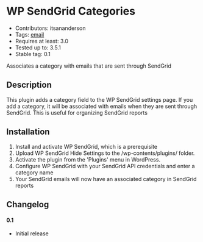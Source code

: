 WP SendGrid Categories
======================
* Contributors: itsananderson
* Tags: [email](http://wordpress.org/extend/plugins/tags/email)
* Requires at least: 3.0
* Tested up to: 3.5.1
* Stable tag: 0.1

Associates a category with emails that are sent through SendGrid

Description
-----------

This plugin adds a category field to the WP SendGrid settings page.
If you add a category, it will be associated with emails when they are sent through SendGrid.
This is useful for organizing SendGrid reports

Installation
------------

1. Install and activate WP SendGrid, which is a prerequisite
1. Upload WP SendGrid Hide Settings to the /wp-contents/plugins/ folder.
1. Activate the plugin from the \'Plugins\' menu in WordPress.
1. Configure WP SendGrid with your SendGrid API credentials and enter a category name
1. Your SendGrid emails will now have an associated category in SendGrid reports

Changelog
---------

#### 0.1 ####
* Initial release
